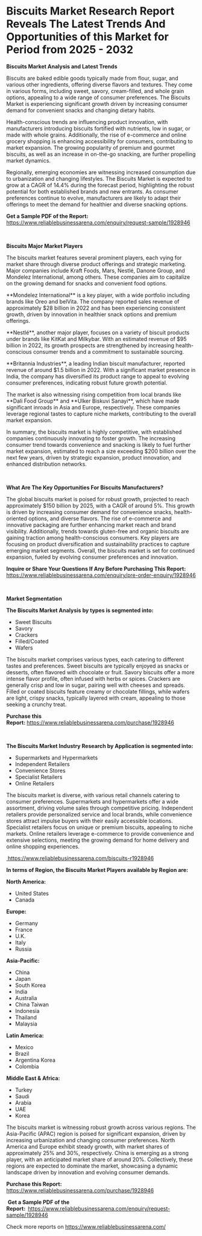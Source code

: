 <p><h1>Biscuits Market Research Report Reveals The Latest Trends And Opportunities of this Market for Period from 2025 - 2032</h1></p><p><strong>Biscuits Market Analysis and Latest Trends</strong></p>
<p><p>Biscuits are baked edible goods typically made from flour, sugar, and various other ingredients, offering diverse flavors and textures. They come in various forms, including sweet, savory, cream-filled, and whole grain options, appealing to a wide range of consumer preferences. The Biscuits Market is experiencing significant growth driven by increasing consumer demand for convenient snacks and changing dietary habits.</p><p>Health-conscious trends are influencing product innovation, with manufacturers introducing biscuits fortified with nutrients, low in sugar, or made with whole grains. Additionally, the rise of e-commerce and online grocery shopping is enhancing accessibility for consumers, contributing to market expansion. The growing popularity of premium and gourmet biscuits, as well as an increase in on-the-go snacking, are further propelling market dynamics.</p><p>Regionally, emerging economies are witnessing increased consumption due to urbanization and changing lifestyles. The Biscuits Market is expected to grow at a CAGR of 14.4% during the forecast period, highlighting the robust potential for both established brands and new entrants. As consumer preferences continue to evolve, manufacturers are likely to adapt their offerings to meet the demand for healthier and diverse snacking options.</p></p>
<p><strong>Get a Sample PDF of the Report:&nbsp;</strong> <a href="https://www.reliablebusinessarena.com/enquiry/request-sample/1928946?utm_campaign=2185&utm_medium=2&utm_source=Github&utm_content=ia&utm_term=29032025&utm_id=biscuits">https://www.reliablebusinessarena.com/enquiry/request-sample/1928946</a></p>
<p>&nbsp;</p>
<p><strong>Biscuits Major Market Players</strong></p>
<p><p>The biscuits market features several prominent players, each vying for market share through diverse product offerings and strategic marketing. Major companies include Kraft Foods, Mars, Nestlé, Danone Group, and Mondelez International, among others. These companies aim to capitalize on the growing demand for snacks and convenient food options.</p><p>**Mondelez International** is a key player, with a wide portfolio including brands like Oreo and belVita. The company reported sales revenue of approximately $28 billion in 2022 and has been experiencing consistent growth, driven by innovation in healthier snack options and premium offerings.</p><p>**Nestlé**, another major player, focuses on a variety of biscuit products under brands like KitKat and Milkybar. With an estimated revenue of $95 billion in 2022, its growth prospects are strengthened by increasing health-conscious consumer trends and a commitment to sustainable sourcing.</p><p>**Britannia Industries**, a leading Indian biscuit manufacturer, reported revenue of around $1.5 billion in 2022. With a significant market presence in India, the company has diversified its product range to appeal to evolving consumer preferences, indicating robust future growth potential.</p><p>The market is also witnessing rising competition from local brands like **Dali Food Group** and **Ulker Biskuvi Sanayi**, which have made significant inroads in Asia and Europe, respectively. These companies leverage regional tastes to capture niche markets, contributing to the overall market expansion.</p><p>In summary, the biscuits market is highly competitive, with established companies continuously innovating to foster growth. The increasing consumer trend towards convenience and snacking is likely to fuel further market expansion, estimated to reach a size exceeding $200 billion over the next few years, driven by strategic expansion, product innovation, and enhanced distribution networks.</p></p>
<p>&nbsp;</p>
<p><strong>What Are The Key Opportunities For Biscuits Manufacturers?</strong></p>
<p><p>The global biscuits market is poised for robust growth, projected to reach approximately $150 billion by 2025, with a CAGR of around 5%. This growth is driven by increasing consumer demand for convenience snacks, health-oriented options, and diverse flavors. The rise of e-commerce and innovative packaging are further enhancing market reach and brand visibility. Additionally, trends towards gluten-free and organic biscuits are gaining traction among health-conscious consumers. Key players are focusing on product diversification and sustainability practices to capture emerging market segments. Overall, the biscuits market is set for continued expansion, fueled by evolving consumer preferences and innovation.</p></p>
<p><strong>Inquire or Share Your Questions If Any Before Purchasing This Report:</strong> <a href="https://www.reliablebusinessarena.com/enquiry/pre-order-enquiry/1928946?utm_campaign=2185&utm_medium=2&utm_source=Github&utm_content=ia&utm_term=29032025&utm_id=biscuits">https://www.reliablebusinessarena.com/enquiry/pre-order-enquiry/1928946</a></p>
<p>&nbsp;</p>
<p><strong>Market Segmentation</strong></p>
<p><strong>The Biscuits Market Analysis by types is segmented into:</strong></p>
<p><ul><li>Sweet Biscuits</li><li>Savory</li><li>Crackers</li><li>Filled/Coated</li><li>Wafers</li></ul></p>
<p><p>The biscuits market comprises various types, each catering to different tastes and preferences. Sweet biscuits are typically enjoyed as snacks or desserts, often flavored with chocolate or fruit. Savory biscuits offer a more intense flavor profile, often infused with herbs or spices. Crackers are generally crisp and low in sugar, pairing well with cheeses and spreads. Filled or coated biscuits feature creamy or chocolate fillings, while wafers are light, crispy snacks, typically layered with cream, appealing to those seeking a crunchy treat.</p></p>
<p><strong>Purchase this Report:&nbsp;</strong><a href="https://www.reliablebusinessarena.com/purchase/1928946?utm_campaign=2185&utm_medium=2&utm_source=Github&utm_content=ia&utm_term=29032025&utm_id=biscuits">https://www.reliablebusinessarena.com/purchase/1928946</a></p>
<p>&nbsp;</p>
<p><strong>The Biscuits Market Industry Research by Application is segmented into:</strong></p>
<p><ul><li>Supermarkets and Hypermarkets</li><li>Independent Retailers</li><li>Convenience Stores</li><li>Specialist Retailers</li><li>Online Retailers</li></ul></p>
<p><p>The biscuits market is diverse, with various retail channels catering to consumer preferences. Supermarkets and hypermarkets offer a wide assortment, driving volume sales through competitive pricing. Independent retailers provide personalized service and local brands, while convenience stores attract impulse buyers with their easily accessible locations. Specialist retailers focus on unique or premium biscuits, appealing to niche markets. Online retailers leverage e-commerce to provide convenience and extensive selections, meeting the growing demand for home delivery and online shopping experiences.</p></p>
<p><a href="https://www.reliablebusinessarena.com/biscuits-r1928946?utm_campaign=2185&utm_medium=2&utm_source=Github&utm_content=ia&utm_term=29032025&utm_id=biscuits">&nbsp;https://www.reliablebusinessarena.com/biscuits-r1928946</a></p>
<p><strong>In terms of Region, the Biscuits Market Players available by Region are:</strong></p>
<p>
    <p> <strong> North America: </strong>
        <ul>
            <li>United States</li>
            <li>Canada</li>
        </ul>
        </p> 
    <p> <strong> Europe: </strong>
        <ul>
            <li>Germany</li>
            <li>France</li>
            <li>U.K.</li>
            <li>Italy</li>
            <li>Russia</li>
        </ul>
        </p> 
    <p> <strong> Asia-Pacific: </strong>
        <ul>
            <li>China</li>
            <li>Japan</li>
            <li>South Korea</li>
            <li>India</li>
            <li>Australia</li>
            <li>China Taiwan</li>
            <li>Indonesia</li>
            <li>Thailand</li>
            <li>Malaysia</li>
        </ul>
        </p> 
    <p> <strong> Latin America: </strong>
        <ul>
            <li>Mexico</li>
            <li>Brazil</li>
            <li>Argentina Korea</li>
            <li>Colombia</li>
        </ul>
        </p> 
    <p> <strong> Middle East & Africa: </strong>
        <ul>
            <li>Turkey</li>
            <li>Saudi</li>
            <li>Arabia</li>
            <li>UAE</li>
            <li>Korea</li>
        </ul>
    </p>
    </p>
<p><p>The biscuits market is witnessing robust growth across various regions. The Asia-Pacific (APAC) region is poised for significant expansion, driven by increasing urbanization and changing consumer preferences. North America and Europe exhibit steady growth, with market shares of approximately 25% and 30%, respectively. China is emerging as a strong player, with an anticipated market share of around 20%. Collectively, these regions are expected to dominate the market, showcasing a dynamic landscape driven by innovation and evolving consumer demands.</p></p>
<p><strong>Purchase this Report: </strong><a href="https://www.reliablebusinessarena.com/purchase/1928946?utm_campaign=2185&utm_medium=2&utm_source=Github&utm_content=ia&utm_term=29032025&utm_id=biscuits">https://www.reliablebusinessarena.com/purchase/1928946</a></p>
<p>&nbsp;<strong>Get a Sample PDF of the Report:&nbsp;&nbsp;</strong><a href="https://www.reliablebusinessarena.com/enquiry/request-sample/1928946?utm_campaign=2185&utm_medium=2&utm_source=Github&utm_content=ia&utm_term=29032025&utm_id=biscuits">https://www.reliablebusinessarena.com/enquiry/request-sample/1928946</a></p>
<p><strong></strong></p>
<p>Check more reports on <a href="https://www.reliablebusinessarena.com/?utm_campaign=2185&utm_medium=2&utm_source=Github&utm_content=ia&utm_term=29032025&utm_id=biscuits">https://www.reliablebusinessarena.com/</a></p>